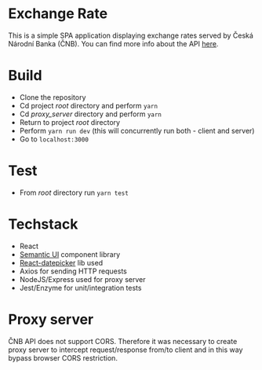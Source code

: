# Exchange Rate

This is a simple SPA application displaying exchange rates served by Česká Národní Banka (ČNB). You can find more info about the API [here](https://www.cnb.cz/en/faq/format_of_the_foreign_exchange_market.html).

# Build
* Clone the repository
* Cd project _root_ directory and perform `yarn`
* Cd _proxy_server_ directory and perform `yarn`
* Return to project _root_ directory
* Perform `yarn run dev` (this will concurrently run both - client and server)
* Go to `localhost:3000`

# Test
* From _root_ directory run `yarn test`

# Techstack
* React
* [Semantic UI](https://react.semantic-ui.com/) component library
* [React-datepicker](https://github.com/Hacker0x01/react-datepicker) lib used
* Axios for sending HTTP requests
* NodeJS/Express used for proxy server
* Jest/Enzyme for unit/integration tests

# Proxy server
ČNB API does not support CORS. Therefore it was necessary to create proxy server to intercept request/response from/to client and in this way bypass browser CORS restriction. 



